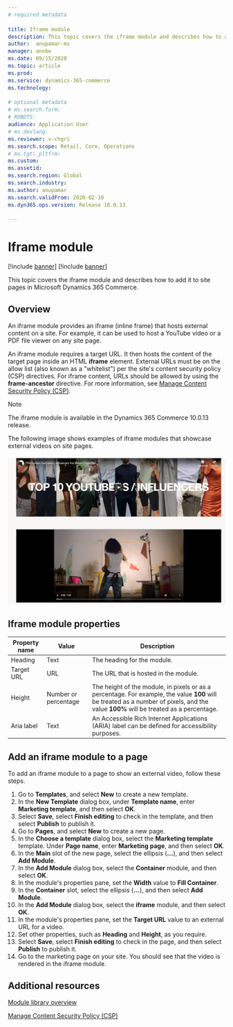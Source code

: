 ```yaml
---
# required metadata

title: Iframe module
description: This topic covers the iframe module and describes how to add it to site pages in Microsoft Dynamics 365 Commerce.
author:  anupamar-ms
manager: annbe
ms.date: 09/15/2020
ms.topic: article
ms.prod:
ms.service: dynamics-365-commerce
ms.technology:

# optional metadata
# ms.search.form:
# ROBOTS:
audience: Application User
# ms.devlang:
ms.reviewer: v-chgri
ms.search.scope: Retail, Core, Operations
# ms.tgt\_pltfrm:
ms.custom:
ms.assetid:
ms.search.region: Global
ms.search.industry:
ms.author: anupamar
ms.search.validFrom: 2020-02-10
ms.dyn365.ops.version: Release 10.0.13

---
```


# Iframe module

[!include [banner](includes/banner.md)]
[!include [banner](includes/preview-banner.md)]

This topic covers the iframe module and describes how to add it to site pages in Microsoft Dynamics 365 Commerce.

## Overview

An iframe module provides an iframe (inline frame) that hosts external content on a site. For example, it can be used to host a YouTube video or a PDF file viewer on any site page. 

An iframe module requires a target URL. It then hosts the content of the target page inside an HTML **iframe** element. External URLs must be on the allow list (also known as a "whitelist") per the site's content security policy (CSP) directives. For iframe content, URLs should be allowed by using the **frame-ancestor** directive. For more information, see [Manage Content Security Policy (CSP)](manage-csp.md).

> [!NOTE]
> The iframe module is available in the Dynamics 365 Commerce 10.0.13 release.

The following image shows examples of iframe modules that showcase external videos on site pages.

![Example of iframe modules that showcase external videos](./media/ecommerce-iframe.PNG)

## Iframe module properties

| Property name             | Value                 | Description |
|---------------------------|-----------------------|-------------|
| Heading | Text | The heading for the module. |
| Target URL | URL | The URL that is hosted in the module. |
| Height | Number or percentage | The height of the module, in pixels or as a percentage. For example, the value **100** will be treated as a number of pixels, and the value **100%** will be treated as a percentage. |
| Aria label | Text | An Accessible Rich Internet Applications (ARIA) label can be defined for accessibility purposes. |

## Add an iframe module to a page

To add an iframe module to a page to show an external video, follow these steps.

1. Go to **Templates**, and select **New** to create a new template.
1. In the **New Template** dialog box, under **Template name**, enter **Marketing template**, and then select **OK**.
1. Select **Save**, select **Finish editing** to check in the template, and then select **Publish** to publish it.
1. Go to **Pages**, and select **New** to create a new page.
1. In the **Choose a template** dialog box, select the **Marketing template** template. Under **Page name**, enter **Marketing page**, and then select **OK**.
1. In the **Main** slot of the new page, select the ellipsis (**...**), and then select **Add Module**.
1. In the **Add Module** dialog box, select the **Container** module, and then select **OK**.
1. In the module's properties pane, set the **Width** value to **Fill Container**.
1. In the **Container** slot, select the ellipsis (**...**), and then select **Add Module**.
1. In the **Add Module** dialog box, select the **iframe** module, and then select **OK**.
1. In the module's properties pane, set the **Target URL** value to an external URL for a video.
1. Set other properties, such as **Heading** and **Height**, as you require.
1. Select **Save**, select **Finish editing** to check in the page, and then select **Publish** to publish it.
1. Go to the marketing page on your site. You should see that the video is rendered in the iframe module.
 
## Additional resources

[Module library overview](starter-kit-overview.md)

[Manage Content Security Policy (CSP)](manage-csp.md)
